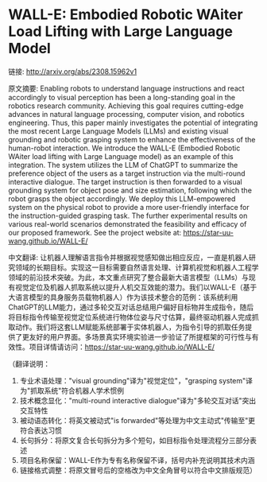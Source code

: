 # WALL-E: Embodied Robotic WAiter Load Lifting with Large Language Model

链接: http://arxiv.org/abs/2308.15962v1

原文摘要:
Enabling robots to understand language instructions and react accordingly to
visual perception has been a long-standing goal in the robotics research
community. Achieving this goal requires cutting-edge advances in natural
language processing, computer vision, and robotics engineering. Thus, this
paper mainly investigates the potential of integrating the most recent Large
Language Models (LLMs) and existing visual grounding and robotic grasping
system to enhance the effectiveness of the human-robot interaction. We
introduce the WALL-E (Embodied Robotic WAiter load lifting with Large Language
model) as an example of this integration. The system utilizes the LLM of
ChatGPT to summarize the preference object of the users as a target instruction
via the multi-round interactive dialogue. The target instruction is then
forwarded to a visual grounding system for object pose and size estimation,
following which the robot grasps the object accordingly. We deploy this
LLM-empowered system on the physical robot to provide a more user-friendly
interface for the instruction-guided grasping task. The further experimental
results on various real-world scenarios demonstrated the feasibility and
efficacy of our proposed framework. See the project website at:
https://star-uu-wang.github.io/WALL-E/

中文翻译:
让机器人理解语言指令并根据视觉感知做出相应反应，一直是机器人研究领域的长期目标。实现这一目标需要自然语言处理、计算机视觉和机器人工程学领域的前沿技术突破。为此，本文重点研究了整合最新大语言模型（LLMs）与现有视觉定位及机器人抓取系统以提升人机交互效能的潜力。我们以WALL-E（基于大语言模型的具身服务员载物机器人）作为该技术整合的范例：该系统利用ChatGPT的LLM能力，通过多轮交互对话总结用户偏好目标物并生成指令，随后将目标指令传输至视觉定位系统进行物体位姿与尺寸估算，最终驱动机器人完成抓取动作。我们将这套LLM赋能系统部署于实体机器人，为指令引导的抓取任务提供了更友好的用户界面。多场景真实环境实验进一步验证了所提框架的可行性与有效性。项目详情请访问：https://star-uu-wang.github.io/WALL-E/

（翻译说明：
1. 专业术语处理："visual grounding"译为"视觉定位"，"grasping system"译为"抓取系统"符合机器人学术惯例
2. 技术概念显化："multi-round interactive dialogue"译为"多轮交互对话"突出交互特性
3. 被动语态转化：将英文被动式"is forwarded"等处理为中文主动式"传输至"更符合表达习惯
4. 长句拆分：将原文复合长句拆分为多个短句，如目标指令处理流程分三部分表述
5. 项目名称保留：WALL-E作为专有名称保留不译，括号内补充说明其技术内涵
6. 链接格式调整：将原文冒号后的空格改为中文全角冒号以符合中文排版规范）
